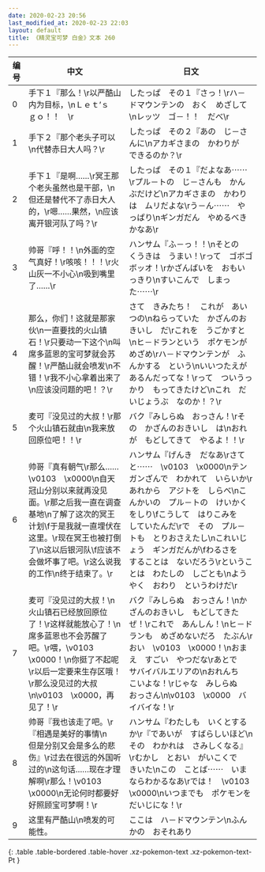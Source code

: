 ```yaml
---
date: 2020-02-23 20:56
last_modified_at: 2020-02-23 22:03
layout: default
title: 《精灵宝可梦 白金》文本 260
---
```

| 编号 | 中文 | 日文 |
| ---- | ---- | ---- |
| 0 | 手下１『那么！\r以严酷山内为目标，\nＬｅｔ’ｓ　ｇｏ！！　\r | したっぱ　その１『さっ！\rハ－ドマウンテンの　おく　めざして\nレッツ　ゴ－！！　だべ\r |
| 1 | 手下２『那个老头子可以\n代替赤日大人吗？\r | したっぱ　その２『あの　じ－さんに\nアカギさまの　かわりが　できるのか？\r |
| 2 | 手下１『是啊……\r冥王那个老头虽然也是干部，\n但还是替代不了赤日大人的，\r嗯……果然，\n应该离开银河队了吗？\r | したっぱ　その１『だよなあ⋯⋯\rプル－トの　じ－さんも　かんぶだけど\nアカギさまの　かわりは　ムリだよな\rう－ん⋯⋯　やっぱり\nギンガだん　やめるべき　かなあ\r |
| 3 | 帅哥『呼！！\n外面的空气真好！\r咳咳！！！\r火山灰一不小心\n吸到嘴里了……\r | ハンサム『ふ－っ！！\nそとの　くうきは　うまい！\rって　ゴボゴボッオ！\rかざんばいを　おもいっきり\nすいこんで　しまった⋯⋯\r |
| 4 | 那么，你们！这就是那家伙\n一直要找的火山镇石！\r只要动一下这个\n叫席多蓝恩的宝可梦就会苏醒！\r严酷山就会喷发\n不错！\r我不小心拿着出来了\n应该没问题的吧！？\r | さて　きみたち！　これが　あいつの\nねらっていた　かざんのおきいし　だ\rこれを　うごかすと\nヒ－ドランという　ポケモンが　めざめ\rハ－ドマウンテンが　ふんかする　という\nいいつたえが　あるんだってな！\rって　ついうっかり　もってきたけど\nこれ　だいじょうぶ　なのか！？\r |
| 5 | 麦可『没见过的大叔！\r那个火山镇石就由\n我来放回原位吧！！\r | バク『みしらぬ　おっさん！\rその　かざんのおきいし　は\nおれが　もどしてきて　やるよ！！\r |
| 6 | 帅哥『真有朝气\r那么……\v0103　\x0000\n自天冠山分别以来就再没见面。\r那之后我一直在调查基地\n了解了这次的冥王计划\f于是我就一直埋伏在这里。\r现在冥王也被打倒了\n这以后银河队\f应该不会做坏事了吧。\r这么说我的工作\n终于结束了。\r | ハンサム『げんき　だなあ\rさてと⋯⋯　\v0103　\x0000\nテンガンざんで　わかれて　いらいか\rあれから　アジトを　しらべ\nこんかいの　プル－トの　けいかくをしり\fこうして　はりこみを　していたんだ\rで　その　プル－トも　とりおさえたし\nこれいじょう　ギンガだんが\fわるさを　することは　ないだろう\rということは　わたしの　しごとも\nようやく　おわり　というわけだ\r |
| 7 | 麦可『没见过的大叔！\n火山镇石已经放回原位了！\r这样就能放心了！\n席多蓝恩也不会苏醒了吧。\r喂，\v0103　\x0000！\n你挺了不起呢\r以后一定要来生存区哦！\r那么没见过的大叔\n\v0103　\x0000，再见了！\r | バク『みしらぬ　おっさん！\nかざんのおきいし　もどしてきたぜ！\rこれで　あんしん！\nヒ－ドランも　めざめないだろ　たぶん\rおい　\v0103　\x0000！\nおまえ　すごい　やつだな\rあとで　サバイバルエリアの\nおれんち　こいよな！\rじゃな　みしらぬ　おっさん\n\v0103　\x0000　バイバイな！\r |
| 8 | 帅哥『我也该走了吧。\r『相遇是美好的事情\n　但是分别又会是多么的悲伤』\r过去在很远的外国听过的\n这句话……现在才理解啊\r那么！\v0103　\x0000\n无论何时都要好好照顾宝可梦啊！\r | ハンサム『わたしも　いくとするか\r『であいが　すばらしいほど\n　その　わかれは　さみしくなる』\rむかし　とおい　がいこくで　きいた\nこの　ことば⋯⋯　いまならわかるなあ\rでは！　\v0103　\x0000\nいつまでも　ポケモンを　だいじにな！\r |
| 9 | 这里有严酷山\n喷发的可能性。 | ここは　ハ－ドマウンテン\nふんかの　おそれあり |
{: .table .table-bordered .table-hover .xz-pokemon-text .xz-pokemon-text-Pt }